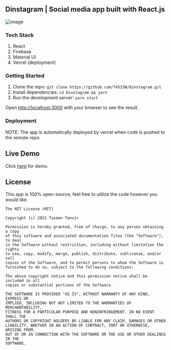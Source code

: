 ## Dinstagram | Social media app built with React.js

![image](https://user-images.githubusercontent.com/44163644/113024512-a5600a00-91a8-11eb-958a-09a3325f4c0e.png)

### Tech Stack

1. React
2. Firebase
3. Material UI
4. Vercel (deployment)

### Getting Started

1. Clone the repo: `git clone https://github.com/T4533N/Dinstagram.git`
2. Install dependencies: `cd Dinstagram && yarn`
3. Run the development server: `yarn start`

Open [http://localhost:3000](http://localhost:3000) with your browser to see the result.

### Deployment

NOTE: The app is automatically deployed by vercel when code is pushed to the remote repo.

## Live Demo

Click [here](https://dinstagram.vercel.app) for demo.

## License

This app is 100% open-source, feel free to utilize the code however you would like.

```
The MIT License (MIT)

Copyright (c) 2021 Taseen Tanvir

Permission is hereby granted, free of charge, to any person obtaining a copy
of this software and associated documentation files (the "Software"), to deal
in the Software without restriction, including without limitation the rights
to use, copy, modify, merge, publish, distribute, sublicense, and/or sell
copies of the Software, and to permit persons to whom the Software is
furnished to do so, subject to the following conditions:

The above copyright notice and this permission notice shall be included in all
copies or substantial portions of the Software.

THE SOFTWARE IS PROVIDED "AS IS", WITHOUT WARRANTY OF ANY KIND, EXPRESS OR
IMPLIED, INCLUDING BUT NOT LIMITED TO THE WARRANTIES OF MERCHANTABILITY,
FITNESS FOR A PARTICULAR PURPOSE AND NONINFRINGEMENT. IN NO EVENT SHALL THE
AUTHORS OR COPYRIGHT HOLDERS BE LIABLE FOR ANY CLAIM, DAMAGES OR OTHER
LIABILITY, WHETHER IN AN ACTION OF CONTRACT, TORT OR OTHERWISE, ARISING FROM,
OUT OF OR IN CONNECTION WITH THE SOFTWARE OR THE USE OR OTHER DEALINGS IN THE
SOFTWARE.
```
